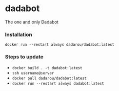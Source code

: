# dadabot
The one and only Dadabot

### Installation
`docker run --restart always dadarou/dadabot:latest`

### Steps to update
- `docker build . -t dadabot:latest`
- `ssh username@server`
- `docker pull dadarou/dadabot:latest`
- `docker run --restart always dadabot:latest`
